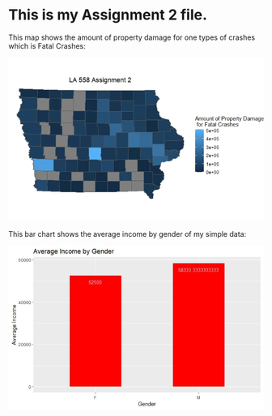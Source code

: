 # This is my Assignment 2 file.
This map shows the amount of property damage for one types of crashes which is Fatal Crashes:

![This is a map I made](assignment2Map.jpeg)


This bar chart shows the average income by gender of my simple data:

![This is a bar chart I made](assignment2BarChart.jpeg)
